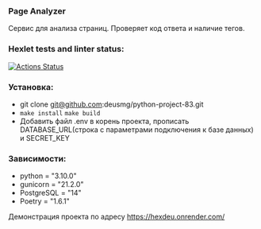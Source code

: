 ### Page Analyzer
Сервис для анализа страниц. Проверяет код ответа и наличие тегов.

### Hexlet tests and linter status:
[![Actions Status](https://github.com/deusmg/python-project-83/actions/workflows/hexlet-check.yml/badge.svg)](https://github.com/deusmg/python-project-83/actions)


### Установка:
- git clone git@github.com:deusmg/python-project-83.git
- `make install` `make build`
- Добавить файл .env в корень проекта, прописать DATABASE_URL(строка с параметрами подключения к базе данных) и SECRET_KEY

### Зависимости:
- python = "3.10.0"
- gunicorn = "21.2.0"
- PostgreSQL = "14"
- Poetry = "1.6.1"

Демонстрация проекта по адресу https://hexdeu.onrender.com/

